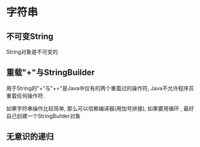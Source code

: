 # 字符串
## 不可变String
String对象是不可变的

## 重载"+"与StringBuilder
用于String的"+"与"+="是Java中仅有的两个重载过的操作符, Java不允许程序员重载任何操作符.  

如果字符串操作比较简单, 那么可以信赖编译器(用加号拼接), 如果要用循环 , 最好自己创建一个StringBuilder对象  

## 无意识的递归
